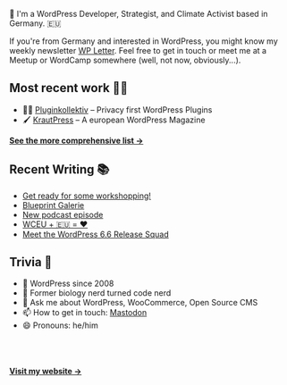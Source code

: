 👋 I'm a WordPress Developer, Strategist, and Climate Activist based in Germany. 🇪🇺

If you're from Germany and interested in WordPress, you might know my weekly newsletter [WP Letter](https://wpletter.de/). Feel free to get in touch or meet me at a Meetup or WordCamp somewhere (well, not now, obviously...).


## Most recent work 👷‍♂️

- 👨‍💻 [Pluginkollektiv](https://github.com/pluginkollektiv) – Privacy first WordPress Plugins
- 🖌️ [KrautPress](https://kraut.press) – A european WordPress Magazine

**[See the more comprehensive list &rarr;](https://simonkraft.com/what-i-do)**


## Recent Writing 📚

<!-- BLOG-POST-LIST:START -->
- [Get ready for some workshopping!](https://feed.kraut.press/link/23937/16693297/get-ready-for-some-workshopping)
- [Blueprint Galerie](https://www.wppodcast.de/podcast/blueprint-galerie/)
- [New podcast episode](https://feed.kraut.press/link/23937/16687515/new-wceu-podcast)
- [WCEU + 🇪🇺 = ❤️](https://feed.kraut.press/link/23937/16685424/eu-parliament-patronage)
- [Meet the WordPress 6.6 Release Squad](https://feed.kraut.press/link/23937/16684117/release-squad-6-6)
<!-- BLOG-POST-LIST:END -->


## Trivia 🤪

- 👴 WordPress since 2008
- 🌱 Former biology nerd turned code nerd
- 💬 Ask me about WordPress, WooCommerce, Open Source CMS
- 📫 How to get in touch: [Mastodon](https://dewp.space/@simon)
- 😄 Pronouns: he/him

<br/><br/><br/>
**[Visit my website &rarr;](https://simonkraft.com/hi)**